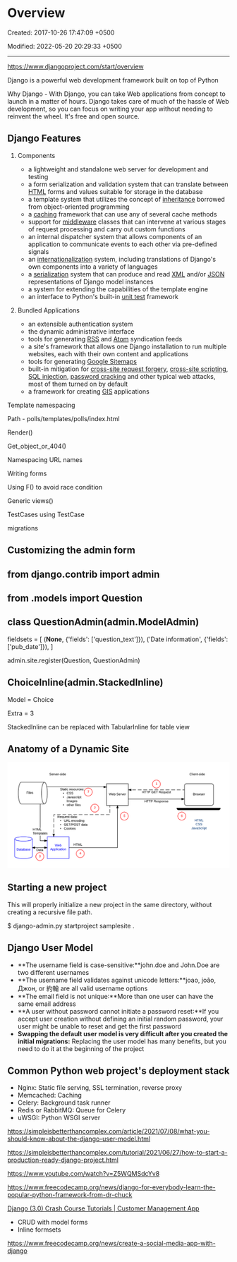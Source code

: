 # Overview

Created: 2017-10-26 17:47:09 +0500

Modified: 2022-05-20 20:29:33 +0500

---

<https://www.djangoproject.com/start/overview>

Django is a powerful web development framework built on top of Python

Why Django - With Django, you can take Web applications from concept to launch in a matter of hours. Django takes care of much of the hassle of Web development, so you can focus on writing your app without needing to reinvent the wheel. It's free and open source.

## Django Features

1. Components
    - a lightweight and standalone web server for development and testing
    - a form serialization and validation system that can translate between [HTML](https://en.wikipedia.org/wiki/HTML) forms and values suitable for storage in the database
    - a template system that utilizes the concept of [inheritance](https://en.wikipedia.org/wiki/Inheritance_(object-oriented_programming)) borrowed from object-oriented programming
    - a [caching](https://en.wikipedia.org/wiki/Web_cache) framework that can use any of several cache methods
    - support for [middleware](https://en.wikipedia.org/wiki/Middleware) classes that can intervene at various stages of request processing and carry out custom functions
    - an internal dispatcher system that allows components of an application to communicate events to each other via pre-defined signals
    - an [internationalization](https://en.wikipedia.org/wiki/Internationalization_and_localization) system, including translations of Django's own components into a variety of languages
    - a [serialization](https://en.wikipedia.org/wiki/Serialization) system that can produce and read [XML](https://en.wikipedia.org/wiki/XML) and/or [JSON](https://en.wikipedia.org/wiki/JSON) representations of Django model instances
    - a system for extending the capabilities of the template engine
    - an interface to Python's built-in [unit test](https://en.wikipedia.org/wiki/Unit_test) framework

2. Bundled Applications
    - an extensible authentication system
    - the dynamic administrative interface
    - tools for generating [RSS](https://en.wikipedia.org/wiki/RSS_(file_format)) and [Atom](https://en.wikipedia.org/wiki/Atom_(standard)) syndication feeds
    - a site's framework that allows one Django installation to run multiple websites, each with their own content and applications
    - tools for generating [Google Sitemaps](https://en.wikipedia.org/wiki/Google_Sitemaps)
    - built-in mitigation for [cross-site request forgery](https://en.wikipedia.org/wiki/Cross-site_request_forgery), [cross-site scripting](https://en.wikipedia.org/wiki/Cross-site_scripting), [SQL injection](https://en.wikipedia.org/wiki/SQL_injection), [password cracking](https://en.wikipedia.org/wiki/Password_cracking) and other typical web attacks, most of them turned on by default
    - a framework for creating [GIS](https://en.wikipedia.org/wiki/Geographic_information_system) applications

Template namespacing

Path - polls/templates/polls/index.html

Render()

Get_object_or_404()

Namespacing URL names

Writing forms

Using F() to avoid race condition

Generic views()

TestCases using TestCase

migrations

## Customizing the admin form

## from django.contrib import admin

## from .models import Question

## class QuestionAdmin(admin.ModelAdmin)

fieldsets = [
(**None**, {'fields': ['question_text']}),
('Date information', {'fields': ['pub_date']}),
]

admin.site.register(Question, QuestionAdmin)

## ChoiceInline(admin.StackedInline)

Model = Choice

Extra = 3

StackedInline can be replaced with TabularInline for table view

## Anatomy of a Dynamic Site

![image](media/Overview-image1.png)

## Starting a new project

This will properly initialize a new project in the same directory, without creating a recursive file path.

$ django-admin.py startproject samplesite .

## Django User Model

- **The username field is case-sensitive:**john.doe and John.Doe are two different usernames
- **The username field validates against unicode letters:**joao, joão, Джон, or 約翰 are all valid username options
- **The email field is not unique:**More than one user can have the same email address
- **A user without password cannot initiate a password reset:**If you accept user creation without defining an initial random password, your user might be unable to reset and get the first password
- **Swapping the default user model is very difficult after you created the initial migrations:** Replacing the user model has many benefits, but you need to do it at the beginning of the project

## Common Python web project's deployment stack

- Nginx: Static file serving, SSL termination, reverse proxy
- Memcached: Caching
- Celery: Background task runner
- Redis or RabbitMQ: Queue for Celery
- uWSGI: Python WSGI server

<https://simpleisbetterthancomplex.com/article/2021/07/08/what-you-should-know-about-the-django-user-model.html>

<https://simpleisbetterthancomplex.com/tutorial/2021/06/27/how-to-start-a-production-ready-django-project.html>

<https://www.youtube.com/watch?v=Z5WQMSdcYv8>

<https://www.freecodecamp.org/news/django-for-everybody-learn-the-popular-python-framework-from-dr-chuck>

[Django (3.0) Crash Course Tutorials | Customer Management App](https://www.youtube.com/playlist?list=PL-51WBLyFTg2vW-_6XBoUpE7vpmoR3ztO)

- CRUD with model forms
- Inline formsets

<https://www.freecodecamp.org/news/create-a-social-media-app-with-django>
